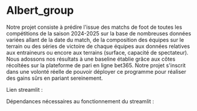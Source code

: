 # Albert_group

Notre projet consiste à prédire l'issue des matchs de foot de toutes les compétitions de la saison 2024-2025 sur la base de nombreuses données variées allant de la date du match, de la composition des équipes sur le terrain ou des séries de victoire de chaque équipes aux données relatives aux entraineurs ou encore aux terrains (surface, capacité de spectateur). Nous adossons nos résultats à une baseline établie grâce aux côtes récoltées sur la plateforme de pari en ligne bet365.
Notre projet s'inscrit dans une volonté réelle de pouvoir déployer ce programme pour réaliser des gains sûrs en pariant sereinement.

Lien streamlit : 

Dépendances nécessaires au fonctionnement du streamlit : 

